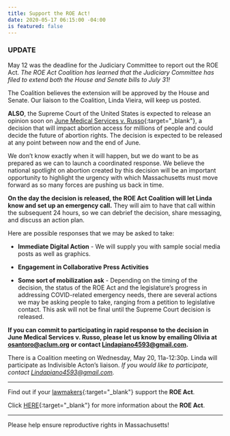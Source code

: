 ```yaml
---
title: Support the ROE Act!
date: 2020-05-17 06:15:00 -04:00
is featured: false
---
```


### UPDATE

May 12 was the deadline for the Judiciary Committee to report out the ROE Act.  *The ROE Act Coalition has learned that the Judiciary Committee has filed to extend both the House and Senate bills to July 31!*

The Coalition believes the extension will be approved by the House and Senate. Our liaison to the Coalition, Linda Vieira, will keep us posted.  

**ALSO**, the Supreme Court of the United States is expected to release an opinion soon on [June Medical Services v. Russo](https://www.scotusblog.com/case-files/cases/june-medical-services-llc-v-russo/){:target="_blank"}, a decision that will impact abortion access for millions of people and could decide the future of abortion rights. The decision is expected to be released at any point between now and the end of June.

We don’t know exactly when it will happen, but we do want to be as prepared as we can to launch a coordinated response. We believe the national spotlight on abortion created by this decision will be an important opportunity to highlight the urgency with which Massachusetts must move forward as so many forces are pushing us back in time.

**On the day the decision is released, the ROE Act Coalition will let Linda know and set up an emergency call.** They will aim to have that call within the subsequent 24 hours, so we can debrief the decision, share messaging, and discuss an action plan.

Here are possible responses that we may be asked to take:

* **Immediate Digital Action** - We will supply you with sample social media posts as well as graphics.

* **Engagement in Collaborative Press Activities**

* **Some sort of mobilization ask** - Depending on the timing of the decision, the status of the ROE Act and the legislature’s progress in addressing COVID-related emergency needs, there are several actions we may be asking people to take, ranging from a petition to legislative contact. This ask will not be final until the Supreme Court decision is released.

**If you can commit to participating in rapid response to the decision in June Medical Services v. Russo, please let us know by emailing Olivia at [osantoro@aclum.org](mailto:osantoro@aclum.or) or contact [Lindapiano4593@gmail.com](mailto:Lindapiano4593@gmail.com).**  

There is a Coalition meeting on Wednesday, May 20, 11a-12:30p.  Linda will participate as Indivisible Acton’s liaison. *If you would like to participate, contact [Lindapiano4593@gmail.com](mailto:Lindapiano4593@gmail.com).*  

---
Find out if your [lawmakers](https://www.plannedparenthoodaction.org/planned-parenthood-advocacy-fund-massachusetts-inc/issues/roe-act/roe-act-cosponsors){:target="_blank"} support the **ROE Act**.

Click [HERE](https://www.plannedparenthoodaction.org/planned-parenthood-advocacy-fund-massachusetts-inc/issues/roe-act){:target="_blank"} for more information about the **ROE Act**.

---

Please help ensure reproductive rights in Massachusetts!